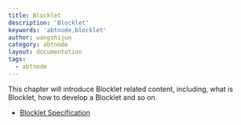 ```yaml
---
title: Blocklet
description: 'Blocklet'
keywords: 'abtnode,blocklet'
author: wangshijun
category: abtnode
layout: documentation
tags:
  - abtnode
---
```


This chapter will introduce Blocklet related content, including, what is Blocklet, how to develop a Blocklet and so on.

- [Blocklet Specification](./specification)
